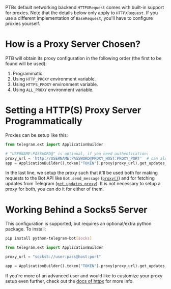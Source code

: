 PTBs default networking backend `HTTPXRequest` comes with built-in support for proxies.
Note that the details below only apply to `HTTPXRequest`.
If you use a different implementation of `BaseRequest`, you'll have to configure proxies yourself.

# How is a Proxy Server Chosen?

PTB will obtain its proxy configuration in the following order (the first to be found will be used):
1. Programmatic.
2. Using `HTTP_PROXY` environment variable.
3. Using `HTTPS_PROXY` environment variable.
4. Using `ALL_PROXY` environment variable.

# Setting a HTTP(S) Proxy Server Programmatically

Proxies can be setup like this:

```python
from telegram.ext import ApplicationBuilder

# "USERNAME:PASSWORD@" is optional, if you need authentication:
proxy_url = 'http://USERNAME:PASSWORD@PROXY_HOST:PROXY_PORT'  # can also be a https proxy
app = ApplicationBuilder().token("TOKEN").proxy(proxy_url).get_updates_proxy(proxy_url).build()
```

In the last line, we setup the proxy such that it'll be used both for making requests to the Bot API like  `Bot.send_message` ([`proxy()`](https://docs.python-telegram-bot.org/telegram.ext.applicationbuilder.html#telegram.ext.ApplicationBuilder.proxy)) and for fetching updates from Telegram ([`get_updates_proxy`](https://docs.python-telegram-bot.org/telegram.ext.applicationbuilder.html#telegram.ext.ApplicationBuilder.get_updates_proxy)). It is not necessary to setup a proxy for both, you can do it for either of them.

# Working Behind a Socks5 Server
This configuration is supported, but requires an optional/extra python package.
To install:
```bash
pip install python-telegram-bot[socks]
```
```python
from telegram.ext import ApplicationBuilder

proxy_url = "socks5://user:pass@host:port"

app = ApplicationBuilder().token("TOKEN").proxy(proxy_url).get_updates_proxy(proxy_url).build()
```

If you're more of an advanced user and would like to customize your proxy setup even further, check out the [docs of httpx](https://www.python-httpx.org/advanced/#http-proxying) for more info.